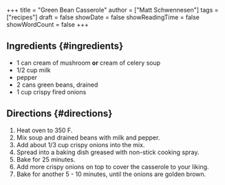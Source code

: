+++
title = "Green Bean Casserole"
author = ["Matt Schwennesen"]
tags = ["recipes"]
draft = false
showDate = false
showReadingTime = false
showWordCount = false
+++

## Ingredients {#ingredients}

-   1 can cream of mushroom **or** cream of celery soup
-   1/2 cup milk
-   pepper
-   2 cans green beans, drained
-   1 cup crispy fired onions


## Directions {#directions}

1.  Heat oven to 350 F.
2.  Mix soup and drained beans with milk and pepper.
3.  Add about 1/3 cup crispy onions into the mix.
4.  Spread into a baking dish greased with non-stick cooking spray.
5.  Bake for 25 minutes.
6.  Add more crispy onions on top to cover the casserole to your liking.
7.  Bake for another 5 - 10 minutes, until the onions are golden brown.
